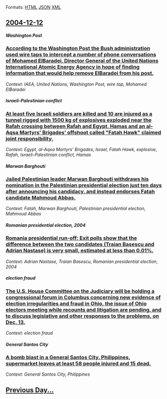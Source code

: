 
Formats: [HTML](2004/12/12/index.html)  [JSON](2004/12/12/index.json)  [XML](2004/12/12/index.xml)  

## [2004-12-12](/news/2004/12/12/index.md)

##### Washington Post
### [ According to the Washington Post the Bush administration used wire taps to intercept a number of phone conversations of Mohamed ElBaradei, Director General of the United Nations International Atomic Energy Agency in hope of finding information that would help remove ElBaradei from his post. ](/news/2004/12/12/according-to-the-washington-post-the-bush-administration-used-wire-taps-to-intercept-a-number-of-phone-conversations-of-mohamed-elbaradei.md)
_Context: IAEA, United Nations, Washington Post, wire tap, Mohamed ElBaradei_

##### Israeli-Palestinian conflict
### [ At least five Israeli soldiers are killed and 10 are injured as a tunnel rigged with 1500&nbsp;kg of explosives exploded near the Rafah crossing between Rafah and Egypt. Hamas and an al-Aqsa Martyrs' Brigades' offshoot called "Fatah Hawk" claimed joint responsibility. ](/news/2004/12/12/at-least-five-israeli-soldiers-are-killed-and-10-are-injured-as-a-tunnel-rigged-with-1500-nbsp-kg-of-explosives-exploded-near-the-rafah-cro.md)
_Context: Egypt, al-Aqsa Martyrs' Brigades, Israel, Fatah Hawk, explosive, Rafah, Israeli-Palestinian conflict, Hamas_

##### Marwan Barghouti
### [ Jailed Palestinian leader Marwan Barghouti withdraws his nomination in the Palestinian presidential election just ten days after announcing his candidacy, and instead endorses Fatah candidate Mahmoud Abbas. ](/news/2004/12/12/jailed-palestinian-leader-marwan-barghouti-withdraws-his-nomination-in-the-palestinian-presidential-election-just-ten-days-after-announcing.md)
_Context: Fatah, Marwan Barghouti, Palestinian presidential election, Mahmoud Abbas_

##### Romanian presidential election, 2004
### [ Romania presidential run-off: Exit polls show that the difference between the two candidates (Traian Basescu and Adrian Nastase) is very small, estimated at less than 0.01%. ](/news/2004/12/12/romania-presidential-run-off-exit-polls-show-that-the-difference-between-the-two-candidates-traian-basescu-and-adrian-nastase-is-very-sm.md)
_Context: Adrian Nastase, Traian Basescu, Romanian presidential election, 2004_

##### election fraud
### [ The U.S. House Committee on the Judiciary will be holding a congressional forum in Columbus concerning new evidence of election irregularities and fraud in Ohio, the issue of Ohio electors meeting while recounts and litigation are pending, and to discuss legislative and other responses to the problems, on Dec. 13. ](/news/2004/12/12/the-u-s-house-committee-on-the-judiciary-will-be-holding-a-congressional-forum-in-columbus-concerning-new-evidence-of-election-irregularit.md)
_Context: election fraud_

##### General Santos City
### [ A bomb blast in a General Santos City, Philippines, supermarket leaves at least 58 people injured and 15 dead.](/news/2004/12/12/a-bomb-blast-in-a-general-santos-city-philippines-supermarket-leaves-at-least-58-people-injured-and-15-dead.md)
_Context: General Santos City, Philippines_

## [Previous Day...](/news/2004/12/11/index.md)

